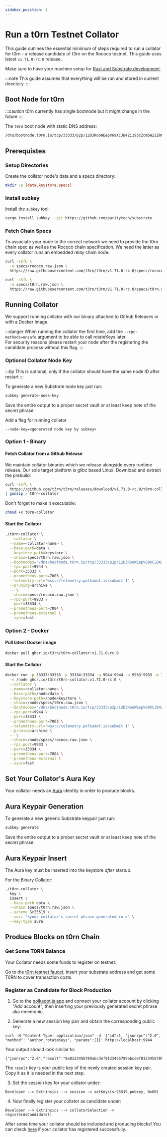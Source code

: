 ```yaml
---
sidebar_position: 1
---
```


# Run a t0rn Testnet Collator

This guide outlines the essential minimum of steps required to run a collator for t0rn - a release candidate of t3rn on the Rococo testnet. This guide uses latest `v1.71.0-rc.0` release.

Make sure to have your machine setup for [Rust and Substrate development](https://docs.substrate.io/v3/getting-started/installation/).

:::note
This guide assumes that everything will be run and stored in current directory.
:::

## Boot Node for t0rn

:::caution
t0rn currently has single bootnode but it might change in the future
:::

The `t0rn` boot node with static DNS address:

```sh
/dns/bootnode.t0rn.io/tcp/33333/p2p/12D3KooWEepV69XCJB4Zi193cZcm5W22ZR62DEP84iLFTUKVPtwp
```

## Prerequistes

### Setup Directories

Create the collator node's data and a specs directory:

```sh
mkdir -p {data,keystore,specs}
```

### Install subkey

Install the `subkey` tool:

```sh
cargo install subkey --git https://github.com/paritytech/substrate
```

### Fetch Chain Specs

To associate your node to the correct network we need to provide the t0rn chain spec as well as the Rococo chain specification. We need the latter as every collator runs an embedded relay chain node.

```sh
curl -sSfL \
  -o specs/rococo.raw.json \
  https://raw.githubusercontent.com/t3rn/t3rn/v1.71.0-rc.0/specs/rococo.raw.json

curl -sSfL \
  -o specs/t0rn.raw.json \
  https://raw.githubusercontent.com/t3rn/t3rn/v1.71.0-rc.0/specs/t0rn.raw.json
```

## Running Collator

We support running collator with our binary attached to Github Releases or with a Docker Image.

:::danger
When running the collator the first time, add the `--rpc-methods=unsafe` argument to be able to call rotateKeys later.  
For security reasons please restart your node after the registering the candidate process without this flag.
:::

### Optional Collator Node Key

:::tip
This is optional, only if the collator should have the same node ID after restart
:::

To generate a new Substrate node key just run:

```sh
subkey generate-node-key
```

Save the entire output to a proper secret vault or at least keep note of the secret phrase.

Add a flag for running collator
```
--node-key=<generated node key by subkey>
```

### Option 1 - Binary

#### Fetch Collator from a Github Release

We maintain collator binaries which we release alongside every runtime release. Our sole target platform is glibc based Linux. Download and extract the prebuild:

```sh
curl -sSfL \
  https://github.com/t3rn/t3rn/releases/download/v1.71.0-rc.0/t0rn-collator-v1.71.0-rc.0-x86_64-unknown-linux-gnu.gz \
| gunzip > t0rn-collator
```

Don't forget to make it executable:

```sh
chmod +x t0rn-collator
```

#### Start the Collator

```sh
./t0rn-collator \
  --collator \
  --name=<collator-name> \
  --base-path=data \
  --keystore-path=keystore \
  --chain=specs/t0rn.raw.json \
  --bootnodes="/dns/bootnode.t0rn.io/tcp/33333/p2p/12D3KooWEepV69XCJB4Zi193cZcm5W22ZR62DEP84iLFTUKVPtwp" \
  --rpc-port=9944 \
  --port=33333 \
  --prometheus-port=7003 \
  --telemetry-url='wss://telemetry.polkadot.io/submit 1' \
  --pruning=archive \
  -- \
  --chain=specs/rococo.raw.json \
  --rpc-port=9933 \
  --port=33334 \
  --prometheus-port=7004 \
  --prometheus-external \
  --sync=fast
```

### Option 2 - Docker

#### Pull latest Docker image

```sh
docker pull ghcr.io/t3rn/t0rn-collator:v1.71.0-rc.0
```

#### Start the Collator

```sh
docker run -p 33333:33333 -p 33334:33334 -p 9944:9944 -p 9933:9933 -p 7003:7003 \
  -v /node ghcr.io/t3rn/t0rn-collator:v1.71.0-rc.0 \
  --collator \
  --name=<collator-name> \
  --base-path=/node/data \
  --keystore-path=/node/keystore \
  --chain=/node/specs/t0rn.raw.json \
  --bootnodes="/dns/bootnode.t0rn.io/tcp/33333/p2p/12D3KooWEepV69XCJB4Zi193cZcm5W22ZR62DEP84iLFTUKVPtwp" \
  --rpc-port=9944 \
  --port=33333 \
  --prometheus-port=7003 \
  --telemetry-url='wss://telemetry.polkadot.io/submit 1' \
  --pruning=archive \
  -- \
  --chain=/node/specs/rococo.raw.json \
  --rpc-port=9933 \
  --port=33334 \
  --prometheus-port=7004 \
  --prometheus-external \
  --sync=fast
```

## Set Your Collator's Aura Key

Your collator needs an [Aura](https://docs.substrate.io/v3/advanced/consensus/#aura) identity in order to produce blocks.

## Aura Keypair Generation

To generate a new generic Substrate keypair just run:

```sh
subkey generate
```

Save the entire output to a proper secret vault or at least keep note of the secret phrase.

## Aura Keypair Insert

The Aura key must be inserted into the keystore *after* startup.

For the Binary Collator:
```sh
./t0rn-collator \
  key \
  insert \
  --base-path data \
  --chain specs/t0rn.raw.json \
  --scheme Sr25519 \
  --suri "<your collator's secret phrase generated in >" \
  --key-type aura
```

## Produce Blocks on t0rn Chain

### Get Some T0RN Balance

Your Collator needs some funds to register on testnet.

Go to the [t0rn testnet faucet](https://faucet.t0rn.io), insert your substrate address and get some T0RN to cover transaction costs.

### Register as Candidate for Block Production 

1. Go to the [polkadot.js app](https://polkadot.js.org/apps/?rpc=wss%3A%2F%2Frpc.t0rn.io#/accounts) and connect your collator account by clicking "Add account", then inserting your previously generated secret phrase aka mnemonic.

2. Generate a new session key pair and obtain the corresponding public key:

```
curl -H "Content-Type: application/json" -d '{"id":1, "jsonrpc":"2.0", "method": "author_rotateKeys", "params":[]}' http://localhost:9944
```

Your output should look similar to:

```
{"jsonrpc":"2.0","result":"0x0123456789abcdef0123456789abcdef0123456789abcdef0123456789abcdef","id":1}
```


The `result` key is your public key of the newly created session key pair. Copy it as it is needed in the next step.

3. Set the session key for your collator under:

```
Developer --> Extrinsics --> session -> setKeys(sr25519_pubkey, 0x00)
```

4. Now finally register your collator as candidate under:

```
Developer --> Extrinsics --> collatorSelection -> registerAsCandidate()
```

After some time your collator should be included and producing blocks!
You can check [here](https://polkadot.js.org/apps/?rpc=wss%3A%2F%2Frpc.t0rn.io#/collators) if your collator has registered successfully.